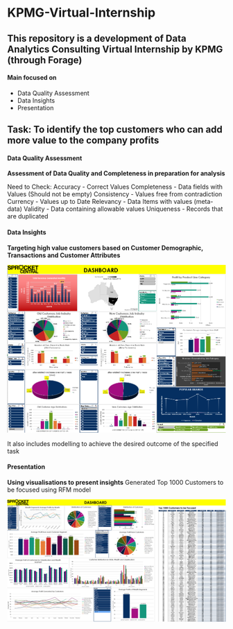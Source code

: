 # KPMG-Virtual-Internship

## This repository is a development of Data Analytics Consulting Virtual Internship by KPMG (through Forage)

#### Main focused on
- Data Quality Assessment
- Data Insights
- Presentation


## Task: To identify the top customers who can add more value to the company profits

#### Data Quality Assessment
**Assessment of Data Quality and Completeness in preparation for analysis**

Need to Check:
	Accuracy 		    - Correct Values
	Completeness		- Data fields with Values (Should not be empty)
	Consistency 		- Values free from contradiction
	Currency 		    - Values up to Date
	Relevancy 		  - Data Items with values (meta-data) 
	Validity			  - Data containing allowable values
	Uniqueness		  - Records that are duplicated
  
#### Data Insights
**Targeting high value customers based on Customer Demographic, Transactions and Customer Attributes**

![Screenshot](Dashboard.png)

It also includes modelling to achieve the desired outcome of the specified task

#### Presentation
**Using visualisations to present insights**
Generated Top 1000 Customers to be focused using RFM model

![Screenshot](Dashboard2.png)


  
 
  
